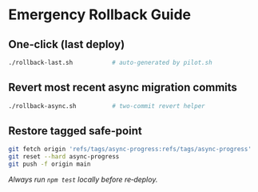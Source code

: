 # Emergency Rollback Guide

## One‑click (last deploy)

```bash
./rollback-last.sh           # auto‑generated by pilot.sh
```

## Revert most recent async migration commits

```bash
./rollback-async.sh          # two‑commit revert helper
```

## Restore tagged safe‑point

```bash
git fetch origin 'refs/tags/async-progress:refs/tags/async-progress'
git reset --hard async-progress
git push -f origin main
```

*Always run `npm test` locally before re‑deploy.*
